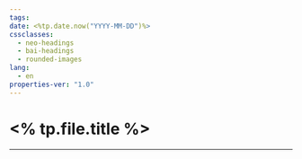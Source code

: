 ```yaml
---
tags: 
date: <%tp.date.now("YYYY-MM-DD")%>
cssclasses:
  - neo-headings
  - bai-headings
  - rounded-images
lang:
  - en
properties-ver: "1.0"
---
```

# <% tp.file.title %>

***
